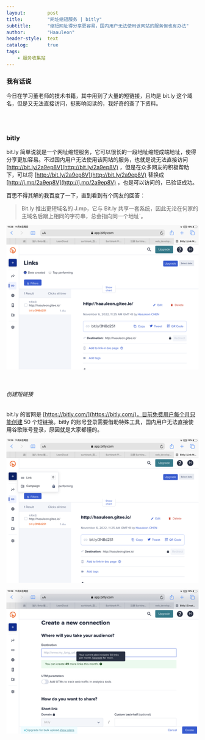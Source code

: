 ```yaml
---
layout:        post
title:         "网址缩短服务 | bitly"
subtitle:      "缩短网址得分享更容易，国内用户无法使用该网站的服务但也有办法"
author:        "Haauleon"
header-style:  text
catalog:       true
tags:
    - 服务收集站
---
```


### 我有话说
今日在学习董老师的技术书籍，其中用到了大量的短链接，且均是 bit.ly 这个域名，但是又无法直接访问，挺影响阅读的，我好奇的查了下资料。       

<br>
<br>

### bitly
bit.ly 简单说就是一个网址缩短服务，它可以很长的一段地址缩短成端地址，使得分享更加容易。不过国内用户无法使用该网站的服务，也就是说无法直接访问 [http://bit.ly/2a9ep8V](http://bit.ly/2a9ep8V) ，但是在众多网友的积极帮助下，可以将 [http://bit.ly/2a9ep8V](http://bit.ly/2a9ep8V) 替换成 [http://j.mp/2a9ep8V](http://j.mp/2a9ep8V) ，也是可以访问的，已验证成功。    

百思不得其解的我百度了一下，直到看到有个网友的回答：   
> Bit.ly 推出更短域名的 J.mp，它与 Bit.ly 共享一套系统，因此无论在何家的主域名后跟上相同的字符串，总会指向同一个地址`。     

![](\img\in-post\post-service\2022-11-06-service-bitly-1.png)   

<br>

###### 创建短链接
bit.ly 的官网是 [https://bitly.com/](https://bitly.com/)，目前免费用户每个月只能创建 50 个短链接。bitly 的账号登录需要借助特殊工具，国内用户无法直接使用谷歌账号登录，原因就是大家都懂的。              

![](\img\in-post\post-service\2022-11-06-service-bitly-2.png)     

![](\img\in-post\post-service\2022-11-06-service-bitly-3.png)   
